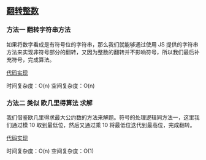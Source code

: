 ## [翻转整数](https://leetcode-cn.com/problems/reverse-integer/)

### 方法一 翻转字符串方法

如果将数字看成是有符号位的字符串，那么我们就能够通过使用 JS 提供的字符串方法来实现非符号部分的翻转，又因为整数的翻转并不影响符号，所以我们最后补充符号，完成算法。

[代码实现](./1.js)

时间复杂度：O(n)
空间复杂度：O(n)

### 方法二 类似 欧几里得算法 求解

我们借鉴欧几里得求最大公约数的方法来解题。符号的处理逻辑同方法一，这里我们通过模 10 取到最低位，然后又通过乘 10 将最低位迭代到最高位，完成翻转。

[代码实现](.2.js)

时间复杂度：O(n)
空间复杂度：O(1)

